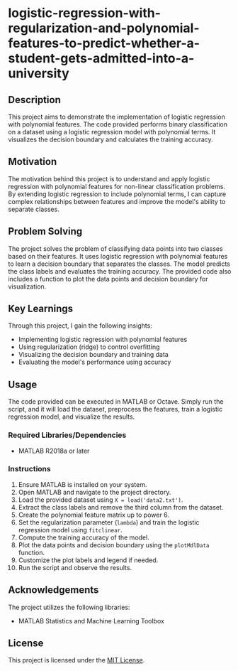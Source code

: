 # logistic-regression-with-regularization-and-polynomial-features-to-predict-whether-a-student-gets-admitted-into-a-university

## Description

This project aims to demonstrate the implementation of logistic regression with polynomial features. The code provided performs binary classification on a dataset using a logistic regression model with polynomial terms. It visualizes the decision boundary and calculates the training accuracy.

## Motivation

The motivation behind this project is to understand and apply logistic regression with polynomial features for non-linear classification problems. By extending logistic regression to include polynomial terms, I can capture complex relationships between features and improve the model's ability to separate classes.

## Problem Solving

The project solves the problem of classifying data points into two classes based on their features. It uses logistic regression with polynomial features to learn a decision boundary that separates the classes. The model predicts the class labels and evaluates the training accuracy. The provided code also includes a function to plot the data points and decision boundary for visualization.

## Key Learnings

Through this project, I gain the following insights:

- Implementing logistic regression with polynomial features
- Using regularization (ridge) to control overfitting
- Visualizing the decision boundary and training data
- Evaluating the model's performance using accuracy

## Usage

The code provided can be executed in MATLAB or Octave. Simply run the script, and it will load the dataset, preprocess the features, train a logistic regression model, and visualize the results.

### Required Libraries/Dependencies

- MATLAB R2018a or later

### Instructions

1. Ensure MATLAB is installed on your system.
2. Open MATLAB and navigate to the project directory.
3. Load the provided dataset using `X = load('data2.txt')`.
4. Extract the class labels and remove the third column from the dataset.
5. Create the polynomial feature matrix up to power 6.
6. Set the regularization parameter (`lambda`) and train the logistic regression model using `fitclinear`.
7. Compute the training accuracy of the model.
8. Plot the data points and decision boundary using the `plotMdlData` function.
9. Customize the plot labels and legend if needed.
10. Run the script and observe the results.


## Acknowledgements

The project utilizes the following libraries:

- MATLAB Statistics and Machine Learning Toolbox

## License

This project is licensed under the [MIT License](LICENSE).
